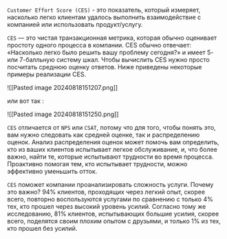 `Customer Effort Score (CES)` - это показатель, который измеряет, насколько легко клиентам удалось выполнить взаимодействие с компанией или использовать продукт/услугу.

`CES` — это чистая транзакционная метрика, которая обычно оценивает простоту одного процесса в компании. CES обычно отвечает: «Насколько легко было решить вашу проблему сегодня?» и имеет 5- или 7-балльную систему шкал. Чтобы вычислить CES нужно просто посчитать среднюю оценку ответов. Ниже приведены некоторые примеры реализации CES.

![[Pasted image 20240818151207.png]]

или вот так : 

![[Pasted image 20240818151250.png]]

`CES` отличается от `NPS` или `CSAT`, потому что для того, чтобы понять это, вам нужно следовать как средней оценке, так и распределению оценок. Анализ распределения оценок может помочь вам определить, кто из ваших клиентов испытывает легкое обслуживание, и, что более важно, найти те, которые испытывают трудности во время процесса. Проактивно помогая тем, кто испытывает трудности, можно эффективно уменьшить отток.

`CES` поможет компании проанализировать сложность услуги. Почему это важно? 94% клиентов, проходящих через легкий опыт, скорее всего, повторно воспользуются услугами по сравнению с только 4% тех, кто прошел через высокий уровень усилий. Согласно тому же исследованию, 81% клиентов, испытывающих большие усилия, скорее всего, поделятся своим плохим опытом с друзьями, и только 1% из тех, кто прошел без усилий.
